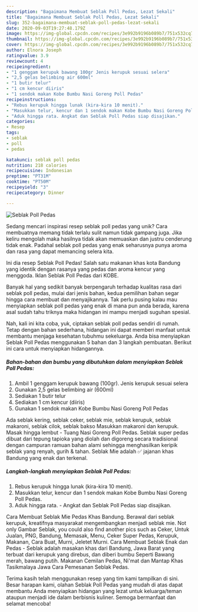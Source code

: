 ```yaml
---
description: "Bagaimana Membuat Seblak Poll Pedas, Lezat Sekali"
title: "Bagaimana Membuat Seblak Poll Pedas, Lezat Sekali"
slug: 352-bagaimana-membuat-seblak-poll-pedas-lezat-sekali
date: 2020-09-03T19:27:48.179Z
image: https://img-global.cpcdn.com/recipes/3e992b9196b089b7/751x532cq70/seblak-poll-pedas-foto-resep-utama.jpg
thumbnail: https://img-global.cpcdn.com/recipes/3e992b9196b089b7/751x532cq70/seblak-poll-pedas-foto-resep-utama.jpg
cover: https://img-global.cpcdn.com/recipes/3e992b9196b089b7/751x532cq70/seblak-poll-pedas-foto-resep-utama.jpg
author: Elnora Joseph
ratingvalue: 3.9
reviewcount: 4
recipeingredient:
- "1 genggam kerupuk bawang 100gr Jenis kerupuk sesuai selera"
- "2,5 gelas belimbing air 600ml"
- "1 butir telur"
- "1 cm kencur diiris"
- "1 sendok makan Kobe Bumbu Nasi Goreng Poll Pedas"
recipeinstructions:
- "Rebus kerupuk hingga lunak (kira-kira 10 menit)."
- "Masukkan telur, kencur dan 1 sendok makan Kobe Bumbu Nasi Goreng Poll Pedas."
- "Aduk hingga rata. Angkat dan Seblak Poll Pedas siap disajikan."
categories:
- Resep
tags:
- seblak
- poll
- pedas

katakunci: seblak poll pedas 
nutrition: 218 calories
recipecuisine: Indonesian
preptime: "PT31M"
cooktime: "PT50M"
recipeyield: "3"
recipecategory: Dinner

---
```



![Seblak Poll Pedas](https://img-global.cpcdn.com/recipes/3e992b9196b089b7/751x532cq70/seblak-poll-pedas-foto-resep-utama.jpg)

Sedang mencari inspirasi resep seblak poll pedas yang unik? Cara membuatnya memang tidak terlalu sulit namun tidak gampang juga. Jika keliru mengolah maka hasilnya tidak akan memuaskan dan justru cenderung tidak enak. Padahal seblak poll pedas yang enak seharusnya punya aroma dan rasa yang dapat memancing selera kita.

Ini dia resep Seblak Poll Pedas! Salah satu makanan khas kota Bandung yang identik dengan rasanya yang pedas dan aroma kencur yang menggoda. Iklan Seblak Poll Pedas dari KOBE.

Banyak hal yang sedikit banyak berpengaruh terhadap kualitas rasa dari seblak poll pedas, mulai dari jenis bahan, kedua pemilihan bahan segar hingga cara membuat dan menyajikannya. Tak perlu pusing kalau mau menyiapkan seblak poll pedas yang enak di mana pun anda berada, karena asal sudah tahu triknya maka hidangan ini mampu menjadi suguhan spesial.


Nah, kali ini kita coba, yuk, ciptakan seblak poll pedas sendiri di rumah. Tetap dengan bahan sederhana, hidangan ini dapat memberi manfaat untuk membantu menjaga kesehatan tubuhmu sekeluarga. Anda bisa menyiapkan Seblak Poll Pedas menggunakan 5 bahan dan 3 langkah pembuatan. Berikut ini cara untuk menyiapkan hidangannya.

<!--inarticleads1-->

##### Bahan-bahan dan bumbu yang dibutuhkan dalam menyiapkan Seblak Poll Pedas:

1. Ambil 1 genggam kerupuk bawang (100gr). Jenis kerupuk sesuai selera
1. Gunakan 2,5 gelas belimbing air (600ml)
1. Sediakan 1 butir telur
1. Sediakan 1 cm kencur (diiris)
1. Gunakan 1 sendok makan Kobe Bumbu Nasi Goreng Poll Pedas


Ada seblak kering, seblak ceker, seblak mie, seblak kerupuk, seblak makaroni, seblak cilok, seblak bakso Masukkan makaroni dan kerupuk. Masak hingga lembut - Tuang Nasi Goreng Poll Pedas. Seblak super pedas dibuat dari tepung tapioka yang diolah dan digoreng secara tradisional dengan campuran ramuan bahan alami sehingga menghasilkan keripik seblak yang renyah, gurih &amp; tahan. Seblak Mie adalah ✅ jajanan khas Bandung yang enak dan terkenal. 

<!--inarticleads2-->

##### Langkah-langkah menyiapkan Seblak Poll Pedas:

1. Rebus kerupuk hingga lunak (kira-kira 10 menit).
1. Masukkan telur, kencur dan 1 sendok makan Kobe Bumbu Nasi Goreng Poll Pedas.
1. Aduk hingga rata. - Angkat dan Seblak Poll Pedas siap disajikan.


Cara Membuat Seblak Mie Pedas Khas Bandung. Berawal dari seblak kerupuk, kreatifnya masyarakat mengembangkan menjadi seblak mie. Not only Gambar Seblak, you could also find another pics such as Ceker, Untuk Jualan, PNG, Bandung, Memasak, Menu, Ceker Super Pedas, Kerupuk, Makanan, Cara Buat, Murni, Jeletet Murni. Cara Membuat Seblak Enak dan Pedas - Seblak adalah masakan khas dari Bandung, Jawa Barat yang terbuat dari kerupuk yang direbus, dan diberi bumbu Seperti Bawang merah, bawang putih. Makanan Cemilan Pedas, Ni&#39;mat dan Mantap Khas Tasikmalaya Jawa Cara Pemesanan Seblak Pedas. 

Terima kasih telah menggunakan resep yang tim kami tampilkan di sini. Besar harapan kami, olahan Seblak Poll Pedas yang mudah di atas dapat membantu Anda menyiapkan hidangan yang lezat untuk keluarga/teman ataupun menjadi ide dalam berbisnis kuliner. Semoga bermanfaat dan selamat mencoba!
